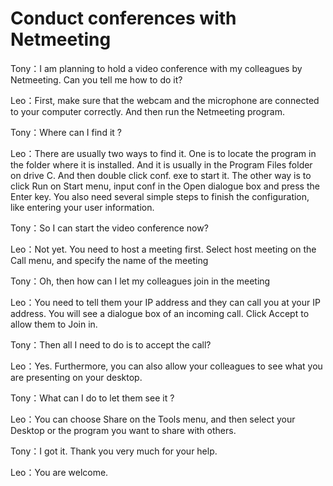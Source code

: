 # Conduct conferences with Netmeeting

Tony：I am planning to hold a video conference with my colleagues by Netmeeting. Can you tell me how to do it?

Leo：First, make sure that the webcam and the microphone are connected to your computer correctly. And then run the Netmeeting program.

Tony：Where can I find it ?

Leo：There are usually two ways to find it. One is to locate the program in the folder where it is installed. And it is usually in the Program Files folder on drive C. And then double click conf. exe to start it. The other way is to click Run on Start menu, input conf in the Open dialogue box and press the Enter key. You also need several simple steps to finish the configuration, like entering your user information.

Tony：So I can start the video conference now?

Leo：Not yet. You need to host a meeting first. Select host meeting on the Call menu, and specify the name of the meeting

Tony：Oh, then how can I let my colleagues join in the meeting

Leo：You need to tell them your IP address and they can call you at your IP address. You will see a dialogue box of an incoming call. Click Accept to allow them to Join in.

Tony：Then all I need to do is to accept the call?

Leo：Yes. Furthermore, you can also allow your colleagues to see what you are presenting on your desktop.

Tony：What can I do to let them see it ?

Leo：You can choose Share on the Tools menu, and then select your Desktop or the program you want to share with others.

Tony：I got it. Thank you very much for your help.

Leo：You are welcome.


